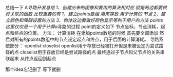 总结一下
A*寻路开发总结
1、创建出来的图像和要用的算法相对应
就是两边都要做好关联的函数 比较重要的有
1、建立points数组 用来存放 用于计算的 节点
2、建立颜色和障碍设置的方法
3、物体这边要做好颜色显示等利于用户的方法 points这里仅仅是一个用于计算a*寻路的过程
point的定义如下
节点坐标，节点消耗，起点和终点的位置。
方法：
计算消耗
在添加points数组的时候 首先要全部添加 然后对所有的points数组中的节点设定起点和终点，用于后面的计算消耗。
寻路系统部分：
openlist closelist
openlist用于存放已经被打开但是未被设定为尝试路径的点
closelist用于存放已经是尝试路径的点
最终通过子节点和父节点的关系串联起来 从终点返回到起点


那个idea忘记删了 等下就删
